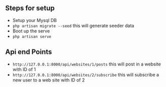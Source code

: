 
## Steps for setup

- Setup your Mysql DB 
- `php artisan migrate --seed` this will generate seeder data
- Boot up the serve
- `php artisan serve` 
## Api end Points
- `http://127.0.0.1:8000/api/websites/1/posts` this will post in a website with ID of 1
- `http://127.0.0.1:8000/api/websites/2/subscribe` this will subscribe a new user to a web site with ID of 2

